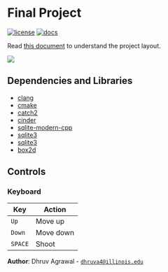 # Final Project

[![license](https://img.shields.io/badge/license-MIT-green)](LICENSE)
[![docs](https://img.shields.io/badge/docs-yes-brightgreen)](docs/README.md)

Read [this document](https://cliutils.gitlab.io/modern-cmake/chapters/basics/structure.html) to understand the project
layout.

![](https://i.imgur.com/NpmWOnV.png)

## Dependencies and Libraries

- [clang](https://clang.llvm.org)
- [cmake](https://cmake.org)
- [catch2](https://github.com/catchorg/Catch2)
- [cinder](https://libcinder.org)
- [sqlite-modern-cpp](https://github.com/SqliteModernCpp/sqlite_modern_cpp.git)
- [sqlite3](https://github.com/alex85k/sqlite3-cmake.git)
- [sqlite3](https://github.com/alex85k/sqlite3-cmake.git)
- [box2d](https://github.com/cinder/Cinder/tree/master/blocks/Box2D)

## Controls

### Keyboard

| Key       | Action                    |
|---------- |---------------------------|
| `Up`      | Move up                   |
| `Down`    | Move down                 |
| `SPACE`   | Shoot                     |


**Author**: Dhruv Agrawal - [`dhruva4@illinois.edu`](mailto:dhruva4@illinois.edu)
